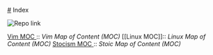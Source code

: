 [#](#.md) Index

![Repo link](https://github.com/antonemking/Zettelkasten.git)



[Vim MOC ](202208110032.md):: _Vim Map of Content (MOC)_
[[Linux MOC]]:: _Linux Map of Content (MOC)_
[Stocism MOC ](202208110131.md):: _Stoic Map of Content (MOC)_



 









